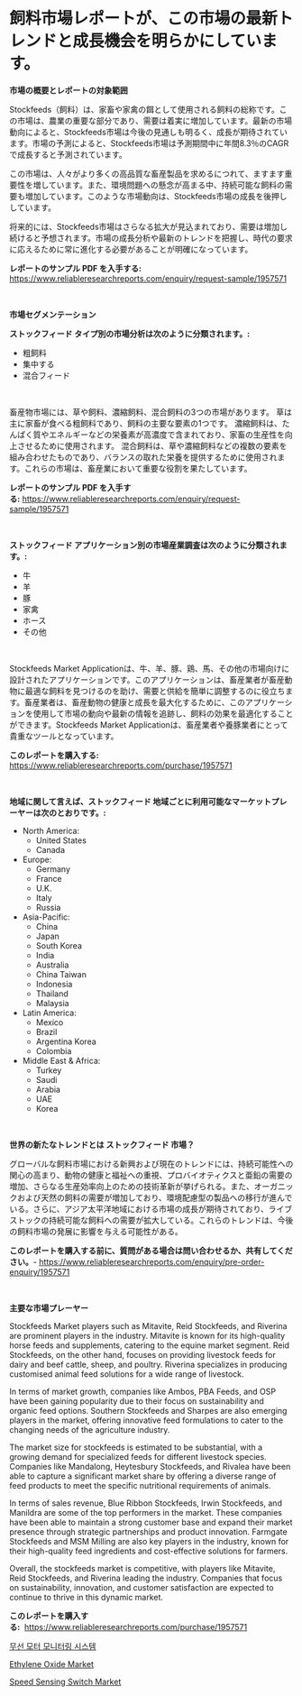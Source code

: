 <p><h1>飼料市場レポートが、この市場の最新トレンドと成長機会を明らかにしています。</h1></p><p><strong>市場の概要とレポートの対象範囲</strong></p>
<p><p>Stockfeeds（飼料）は、家畜や家禽の餌として使用される飼料の総称です。この市場は、農業の重要な部分であり、需要は着実に増加しています。最新の市場動向によると、Stockfeeds市場は今後の見通しも明るく、成長が期待されています。市場の予測によると、Stockfeeds市場は予測期間中に年間8.3％のCAGRで成長すると予測されています。</p><p>この市場は、人々がより多くの高品質な畜産製品を求めるにつれて、ますます重要性を増しています。また、環境問題への懸念が高まる中、持続可能な飼料の需要も増加しています。このような市場動向は、Stockfeeds市場の成長を後押ししています。</p><p>将来的には、Stockfeeds市場はさらなる拡大が見込まれており、需要は増加し続けると予想されます。市場の成長分析や最新のトレンドを把握し、時代の要求に応えるために常に進化する必要があることが明確になっています。</p></p>
<p><strong>レポートのサンプル PDF を入手する:</strong> <a href="https://www.reliableresearchreports.com/enquiry/request-sample/1957571">https://www.reliableresearchreports.com/enquiry/request-sample/1957571</a></p>
<p>&nbsp;</p>
<p><strong>市場セグメンテーション</strong></p>
<p><strong>ストックフィード タイプ別の市場分析は次のように分類されます。:</strong></p>
<p><ul><li>粗飼料</li><li>集中する</li><li>混合フィード</li></ul></p>
<p>&nbsp;</p>
<p><p>畜産物市場には、草や飼料、濃縮飼料、混合飼料の3つの市場があります。 草は主に家畜が食べる粗飼料であり、飼料の主要な要素の1つです。 濃縮飼料は、たんぱく質やエネルギーなどの栄養素が高濃度で含まれており、家畜の生産性を向上させるために使用されます。 混合飼料は、草や濃縮飼料などの複数の要素を組み合わせたものであり、バランスの取れた栄養を提供するために使用されます。これらの市場は、畜産業において重要な役割を果たしています。</p></p>
<p><strong>レポートのサンプル PDF を入手する:</strong>&nbsp;<a href="https://www.reliableresearchreports.com/enquiry/request-sample/1957571">https://www.reliableresearchreports.com/enquiry/request-sample/1957571</a></p>
<p>&nbsp;</p>
<p><strong> ストックフィード アプリケーション別の市場産業調査は次のように分類されます。:</strong></p>
<p><ul><li>牛</li><li>羊</li><li>豚</li><li>家禽</li><li>ホース</li><li>その他</li></ul></p>
<p>&nbsp;</p>
<p><p>Stockfeeds Market Applicationは、牛、羊、豚、鶏、馬、その他の市場向けに設計されたアプリケーションです。このアプリケーションは、畜産業者が畜産動物に最適な飼料を見つけるのを助け、需要と供給を簡単に調整するのに役立ちます。畜産業者は、畜産動物の健康と成長を最大化するために、このアプリケーションを使用して市場の動向や最新の情報を追跡し、飼料の効果を最適化することができます。Stockfeeds Market Applicationは、畜産業者や養豚業者にとって貴重なツールとなっています。</p></p>
<p><strong>このレポートを購入する:</strong>&nbsp; <a href="https://www.reliableresearchreports.com/purchase/1957571">https://www.reliableresearchreports.com/purchase/1957571</a></p>
<p>&nbsp;</p>
<p><strong>地域に関して言えば、ストックフィード 地域ごとに利用可能なマーケットプレーヤーは次のとおりです。:</strong></p>
<p><ul>
    <li>
        North America:
        <ul>
            <li>United States</li>
            <li>Canada</li>
        </ul>
    </li>
    <li>
        Europe:
        <ul>
            <li>Germany</li>
            <li>France</li>
            <li>U.K.</li>
            <li>Italy</li>
            <li>Russia</li>
        </ul>
    </li>
    <li>
        Asia-Pacific:
        <ul>
            <li>China</li>
            <li>Japan</li>
            <li>South Korea</li>
            <li>India</li>
            <li>Australia</li>
            <li>China Taiwan</li>
            <li>Indonesia</li>
            <li>Thailand</li>
            <li>Malaysia</li>
        </ul>
    </li>
    <li>
        Latin America:
        <ul>
            <li>Mexico</li>
            <li>Brazil</li>
            <li>Argentina Korea</li>
            <li>Colombia</li>
        </ul>
    </li>
    <li>
        Middle East & Africa:
        <ul>
            <li>Turkey</li>
            <li>Saudi</li>
            <li>Arabia</li>
            <li>UAE</li>
            <li>Korea</li>
        </ul>
    </li>
    </ul></p>
<p>&nbsp;</p>
<p><strong>世界の新たなトレンドとは ストックフィード 市場？</strong></p>
<p><p>グローバルな飼料市場における新興および現在のトレンドには、持続可能性への関心の高まり、動物の健康と福祉への重視、プロバイオティクスと亜鉛の需要の増加、さらなる生産効率向上のための技術革新が挙げられる。また、オーガニックおよび天然の飼料の需要が増加しており、環境配慮型の製品への移行が進んでいる。さらに、アジア太平洋地域における市場の成長が期待されており、ライブストックの持続可能な飼料への需要が拡大している。これらのトレンドは、今後の飼料市場の発展に影響を与える可能性がある。</p></p>
<p><strong>このレポートを購入する前に、質問がある場合は問い合わせるか、共有してください。</strong>- <a href="https://www.reliableresearchreports.com/enquiry/pre-order-enquiry/1957571">https://www.reliableresearchreports.com/enquiry/pre-order-enquiry/1957571</a></p>
<p>&nbsp;</p>
<p><strong>主要な市場プレーヤー</strong></p>
<p><p>Stockfeeds Market players such as Mitavite, Reid Stockfeeds, and Riverina are prominent players in the industry. Mitavite is known for its high-quality horse feeds and supplements, catering to the equine market segment. Reid Stockfeeds, on the other hand, focuses on providing livestock feeds for dairy and beef cattle, sheep, and poultry. Riverina specializes in producing customised animal feed solutions for a wide range of livestock.</p><p>In terms of market growth, companies like Ambos, PBA Feeds, and OSP have been gaining popularity due to their focus on sustainability and organic feed options. Southern Stockfeeds and Sharpes are also emerging players in the market, offering innovative feed formulations to cater to the changing needs of the agriculture industry.</p><p>The market size for stockfeeds is estimated to be substantial, with a growing demand for specialized feeds for different livestock species. Companies like Mandalong, Heytesbury Stockfeeds, and Rivalea have been able to capture a significant market share by offering a diverse range of feed products to meet the specific nutritional requirements of animals.</p><p>In terms of sales revenue, Blue Ribbon Stockfeeds, Irwin Stockfeeds, and Manildra are some of the top performers in the market. These companies have been able to maintain a strong customer base and expand their market presence through strategic partnerships and product innovation. Farmgate Stockfeeds and MSM Milling are also key players in the industry, known for their high-quality feed ingredients and cost-effective solutions for farmers.</p><p>Overall, the stockfeeds market is competitive, with players like Mitavite, Reid Stockfeeds, and Riverina leading the industry. Companies that focus on sustainability, innovation, and customer satisfaction are expected to continue to thrive in this dynamic market.</p></p>
<p><strong>このレポートを購入する:</strong>&nbsp;&nbsp;<a href="https://www.reliableresearchreports.com/purchase/1957571">https://www.reliableresearchreports.com/purchase/1957571</a></p>
<p><p><a href="https://github.com/darrellockm3ytan895656/Market-Research-Report-List-1/blob/main/215360310858.md">무선 모터 모니터링 시스템</a></p><p><a href="https://simplistic-meeting-7ee.notion.site/Ethylene-Oxide-Market-Size-Growth-Outlook-from-2024-to-2031-projecting-at-Market-s-Trends-Analysis-d06cc56ed6bc4254bbb52559036641f2">Ethylene Oxide Market</a></p><p><a href="https://github.com/Sinjinluong3e0awx2m195k76/Market-Research-Report-List-1/blob/main/speed-sensing-switch-market.md">Speed Sensing Switch Market</a></p></p>